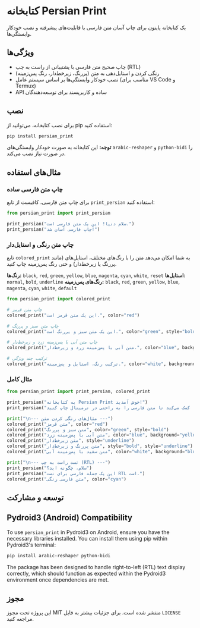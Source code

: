 # کتابخانه Persian Print

یک کتابخانه پایتون برای چاپ آسان متن فارسی با قابلیت‌های پیشرفته و نصب خودکار وابستگی‌ها.

## ویژگی‌ها

- چاپ صحیح متن فارسی با پشتیبانی از راست به چپ (RTL)
- رنگی کردن و استایل‌دهی به متن (پررنگ، زیرخط‌دار، رنگ پس‌زمینه)
- نصب خودکار وابستگی‌ها بر اساس سیستم عامل (مناسب برای VS Code و Termux)
- API ساده و کاربرپسند برای توسعه‌دهندگان

## نصب

برای نصب کتابخانه، می‌توانید از pip استفاده کنید:

```bash
pip install persian_print
```

**توجه:** این کتابخانه به صورت خودکار وابستگی‌های `arabic-reshaper` و `python-bidi` را در صورت نیاز نصب می‌کند.

## مثال‌های استفاده

### چاپ متن فارسی ساده

برای چاپ متن فارسی، کافیست از تابع `print_persian` استفاده کنید:

```python
from persian_print import print_persian

print_persian("سلام دنیا! این یک متن فارسی است.")
print_persian("چاپ فارسی آسان شد!")
```

### چاپ متن رنگی و استایل‌دار

تابع `colored_print` به شما امکان می‌دهد متن را با رنگ‌های مختلف، استایل‌های (مانند پررنگ یا زیرخط‌دار) و حتی رنگ پس‌زمینه چاپ کنید.

**رنگ‌ها:** `black`, `red`, `green`, `yellow`, `blue`, `magenta`, `cyan`, `white`, `reset`
**استایل‌ها:** `normal`, `bold`, `underline`
**رنگ‌های پس‌زمینه:** `black`, `red`, `green`, `yellow`, `blue`, `magenta`, `cyan`, `white`, `default`

```python
from persian_print import colored_print

# چاپ متن قرمز
colored_print("این یک متن قرمز است.", color="red")

# چاپ متن سبز و پررنگ
colored_print("این یک متن سبز و پررنگ است.", color="green", style="bold")

# چاپ متن آبی با پس‌زمینه زرد و زیرخط‌دار
colored_print("متن آبی با پس‌زمینه زرد و زیرخط‌دار.", color="blue", background="yellow", style="underline")

# ترکیب چند ویژگی
colored_print("ترکیب رنگ، استایل و پس‌زمینه.", color="white", background="magenta", style="bold")
```

### مثال کامل

```python
from persian_print import print_persian, colored_print

print_persian("به کتابخانه Persian Print خوش آمدید!")
print_persian("این کتابخانه به شما کمک می‌کند تا متن فارسی را به راحتی در ترمینال چاپ کنید.")

print("\n--- مثال‌های رنگی کردن متن ---")
colored_print("متن قرمز", color="red")
colored_print("متن سبز و پررنگ", color="green", style="bold")
colored_print("متن آبی با پس‌زمینه زرد", color="blue", background="yellow")
colored_print("متن زیرخط‌دار", style="underline")
colored_print("متن پررنگ و زیرخط‌دار", style="bold", style="underline")
colored_print("متن سفید با پس‌زمینه آبی", color="white", background="blue")

print("\n--- تست راست به چپ (RTL) ---")
print_persian("سلام، چگونه اید؟")
print_persian("این یک جمله فارسی برای تست RTL است.")
colored_print("متن فارسی رنگی", color="cyan")
```

## توسعه و مشارکت

## Pydroid3 (Android) Compatibility

To use `persian_print` in Pydroid3 on Android, ensure you have the necessary libraries installed. You can install them using pip within Pydroid3's terminal:

```bash
pip install arabic-reshaper python-bidi
```

The package has been designed to handle right-to-left (RTL) text display correctly, which should function as expected within the Pydroid3 environment once dependencies are met.

## مجوز

این پروژه تحت مجوز MIT منتشر شده است. برای جزئیات بیشتر به فایل `LICENSE` مراجعه کنید.


